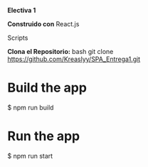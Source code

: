 **Electiva 1**

**Construido con**
React.js

Scripts

**Clona el Repositorio:**
bash
git clone
https://github.com/Kreaslyy/SPA_Entrega1.git

# Build the app
$ npm run build

# Run the app
$ npm run start
